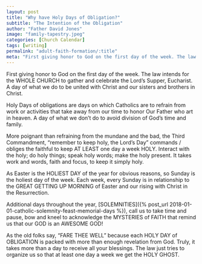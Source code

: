 ```yaml
---
layout: post
title: "Why have Holy Days of Obligation?"
subtitle: "The Intention of the Obligation"
author: "Father David Jones"
image: "family-tapestry.jpeg"
categories: [Church Calendar]
tags: [writing]
permalink: "adult-faith-formation/:title"
meta: "First giving honor to God on the first day of the week. The law intends for the WHOLE CHURCH to gather and celebrate the Lord’s Supper, Eucharist. A day of what we do to be united with Christ and our sisters and brothers in Christ."
---
```

First giving honor to God on the first day of the week. The law intends for the WHOLE CHURCH to gather and celebrate the Lord’s Supper, Eucharist. A day of what we do to be united with Christ and our sisters and brothers in Christ.
<!--more-->

Holy Days of obligations are days on which Catholics are to refrain from work or activities that take away from our time to honor Our Father who art in heaven. A day of what we don’t do to avoid division of God’s time and family.

More poignant than refraining from the mundane and the bad, the Third Commandment, “remember to keep holy, the Lord’s Day” commands / obliges the faithful to keep AT LEAST one day a week HOLY. Interact with the holy; do holy things; speak holy words; make the holy present. It takes work and words, faith and focus, to keep it simply holy.

As Easter is the HOLIEST DAY of the year for obvious reasons, so Sunday is the holiest day of the week. Each week, every Sunday is in relationship to the GREAT GETTING UP MORNING of Easter and our rising with Christ in the Resurrection.

Additional days throughout the year, [SOLEMNITIES]({% post_url 2018-01-01-catholic-solemnity-feast-memorial-days %}), call us to take time and pause, bow and kneel to acknowledge the MYSTERIES of FAITH that remind us that our GOD is an AWESOME GOD!

As the old folks say, “FARE THEE WELL” because each HOLY DAY of OBLIGATION is packed with more than enough revelation from God. Truly, it takes more than a day to receive all your blessings. The law just tries to organize us so that at least one day a week we get the HOLY GHOST.